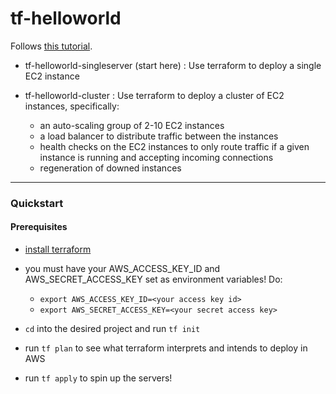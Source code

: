# tf-helloworld

Follows [this tutorial](https://blog.gruntwork.io/an-introduction-to-terraform-f17df9c6d180).

- tf-helloworld-singleserver (start here) : Use terraform to deploy a single EC2 instance

- tf-helloworld-cluster : Use terraform to deploy a cluster of EC2 instances, specifically:
  - an auto-scaling group of 2-10 EC2 instances
  - a load balancer to distribute traffic between the instances
  - health checks on the EC2 instances to only route traffic if a given instance is running and accepting incoming connections
  - regeneration of downed instances

--- 

### Quickstart

#### Prerequisites
- [install terraform](https://www.terraform.io/intro/getting-started/install.html)

- you must have your AWS_ACCESS_KEY_ID and AWS_SECRET_ACCESS_KEY set as environment variables! Do:
  - `export AWS_ACCESS_KEY_ID=<your access key id>`
  - `export AWS_SECRET_ACCESS_KEY=<your secret access key>`
- `cd` into the desired project and run `tf init`
- run `tf plan` to see what terraform interprets and intends to deploy in AWS
- run `tf apply` to spin up the servers!
